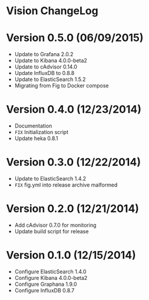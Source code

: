 Vision ChangeLog
================

# Version 0.5.0 (06/09/2015)

- Update to Grafana 2.0.2
- Update to Kibana 4.0.0-beta2
- Update to cAdvisor 0.14.0
- Update InfluxDB to 0.8.8
- Update to ElasticSearch 1.5.2
- Migrating from Fig to Docker compose

# Version 0.4.0 (12/23/2014)

- Documentation
- ``FIX`` Initialization script
- Update heka 0.8.1

# Version 0.3.0 (12/22/2014)

- Update to ElasticSearch 1.4.2
- `FIX` fig.yml into release archive malformed

# Version 0.2.0 (12/21/2014)

- Add cAdvisor 0.7.0 for monitoring
- Update build script for release

# Version 0.1.0 (12/15/2014)

- Configure ElasticSearch 1.4.0
- Configure Kibana 4.0.0-beta2
- Configure Graphana 1.9.0
- Configure InfluxDB 0.8.7
